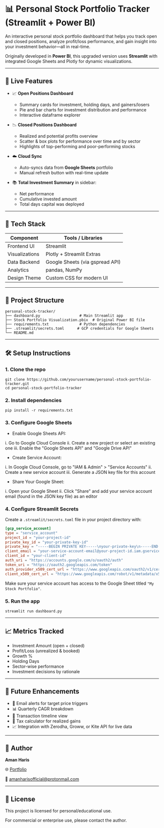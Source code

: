# 📊 Personal Stock Portfolio Tracker (Streamlit + Power BI)

An interactive personal stock portfolio dashboard that helps you track open and closed positions, analyze profit/loss performance, and gain insight into your investment behavior—all in real-time.

Originally developed in **Power BI**, this upgraded version uses **Streamlit** with integrated Google Sheets and Plotly for dynamic visualizations.

---

## 🚀 Live Features

- 📈 **Open Positions Dashboard**
  - Summary cards for investment, holding days, and gainers/losers
  - Pie and bar charts for investment distribution and performance
  - Interactive dataframe explorer

- 📉 **Closed Positions Dashboard**
  - Realized and potential profits overview
  - Scatter & box plots for performance over time and by sector
  - Highlights of top-performing and poor-performing stocks

- ☁️ **Cloud Sync**
  - Auto-syncs data from **Google Sheets** portfolio
  - Manual refresh button with real-time update

- 📚 **Total Investment Summary** in sidebar:
  - Net performance
  - Cumulative invested amount
  - Total days capital was deployed

---

## 🧠 Tech Stack

| Component          | Tools / Libraries               |
|-------------------|---------------------------------|
| Frontend UI       | Streamlit                       |
| Visualizations    | Plotly + Streamlit Extras       |
| Data Backend      | Google Sheets (via gspread API) |
| Analytics         | pandas, NumPy                   |
| Design Theme      | Custom CSS for modern UI        |

---

## 📁 Project Structure

```
personal-stock-tracker/
├── dashboard.py                  # Main Streamlit app
├── Stock Portfolio Visualization.pbix  # Original Power BI file
├── requirements.txt              # Python dependencies
├── .streamlit/secrets.toml      # GCP credentials for Google Sheets
└── README.md

```

---

## 🛠️ Setup Instructions

### 1. Clone the repo

  ```
  git clone https://github.com/yourusername/personal-stock-portfolio-tracker.git
  cd personal-stock-portfolio-tracker
  ```

### 2. Install dependencies

  ```
  pip install -r requirements.txt
  ```

### 3. Configure Google Sheets

* Enable Google Sheets API:

i. Go to Google Cloud Console
ii. Create a new project or select an existing one
iii. Enable the "Google Sheets API" and "Google Drive API"

* Create Service Account:
  
i. In Google Cloud Console, go to "IAM & Admin" > "Service Accounts"
ii. Create a new service account
iii. Generate a JSON key file for this account

* Share Your Google Sheet:

i. Open your Google Sheet
ii. Click "Share" and add your service account email (found in the JSON key file) as an editor

### 4. Configure Streamlit Secrets

Create a `.streamlit/secrets.toml` file in your project directory with:

```toml
[gcp_service_account]
type = "service_account"
project_id = "your-project-id"
private_key_id = "your-private-key-id"
private_key = "-----BEGIN PRIVATE KEY-----\nyour-private-key\n-----END PRIVATE KEY-----\n"
client_email = "your-service-account-email@your-project-id.iam.gserviceaccount.com"
client_id = "your-client-id"
auth_uri = "https://accounts.google.com/o/oauth2/auth"
token_uri = "https://oauth2.googleapis.com/token"
auth_provider_x509_cert_url = "https://www.googleapis.com/oauth2/v1/certs"
client_x509_cert_url = "https://www.googleapis.com/robot/v1/metadata/x509/your-service-account-email%40your-project-id.iam.gserviceaccount.com"
```

Make sure your service account has access to the Google Sheet titled `"My Stock Portfolio"`.

### 5. Run the app

  ```
  streamlit run dashboard.py
  ```

---

## 📈 Metrics Tracked

* Investment Amount (open + closed)
* Profit/Loss (unrealized & booked)
* Growth %
* Holding Days
* Sector-wise performance
* Investment decisions by rationale

---

## 🧪 Future Enhancements

* 🔔 Email alerts for target price triggers
* 📊 Quarterly CAGR breakdown
* 📅 Transaction timeline view
* 💸 Tax calculator for realized gains
* 📈 Integration with Zerodha, Groww, or Kite API for live data

---

## 🙌 Author

**Aman Haris**

🌐 [Portfolio](https://aman-haris-portfolio.onrender.com)

📧 [amanharisofficial@protonmail.com](mailto:amanharisofficial@protonmail.com)

---

## 📝 License

This project is licensed for personal/educational use.

For commercial or enterprise use, please contact the author.
